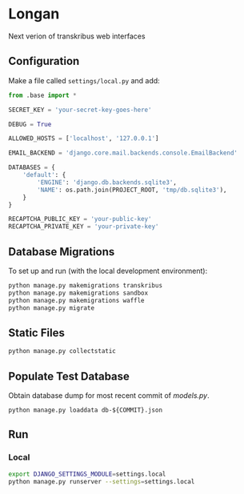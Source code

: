 # Longan
 Next verion of transkribus web interfaces

## Configuration

Make a file called `settings/local.py` and add:

```python
from .base import *

SECRET_KEY = 'your-secret-key-goes-here'

DEBUG = True

ALLOWED_HOSTS = ['localhost', '127.0.0.1']

EMAIL_BACKEND = 'django.core.mail.backends.console.EmailBackend'

DATABASES = {
    'default': {
        'ENGINE': 'django.db.backends.sqlite3',
        'NAME': os.path.join(PROJECT_ROOT, 'tmp/db.sqlite3'),
    }
}

RECAPTCHA_PUBLIC_KEY = 'your-public-key'
RECAPTCHA_PRIVATE_KEY = 'your-private-key'
```

## Database Migrations

To set up and run (with the local development environment):

```bash
python manage.py makemigrations transkribus
python manage.py makemigrations sandbox
python manage.py makemigrations waffle
python manage.py migrate

```

## Static Files

```bash
python manage.py collectstatic
```

## Populate Test Database

Obtain database dump for most recent commit of *models.py*.

```
python manage.py loaddata db-${COMMIT}.json
```

## Run

### Local

```bash
export DJANGO_SETTINGS_MODULE=settings.local
python manage.py runserver --settings=settings.local
```